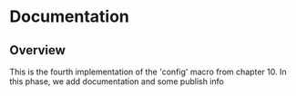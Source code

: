 # Documentation

## Overview

This is the fourth implementation of the 'config' macro from chapter 10. In
this phase, we add documentation and some publish info
